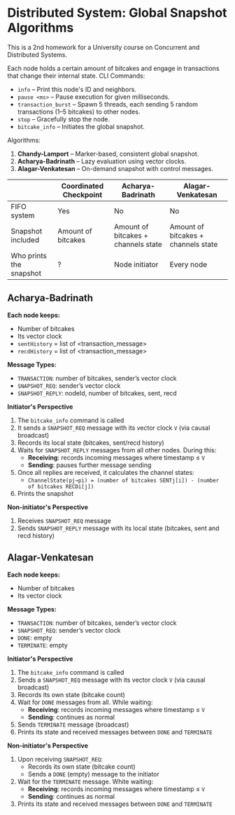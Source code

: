 # Distributed System: Global Snapshot Algorithms
This is a 2nd homework for a University course on Concurrent and Distributed Systems. 

Each node holds a certain amount of bitcakes and engage in transactions that change their internal state. CLI Commands:
- `info` – Print this node's ID and neighbors.
- `pause <ms>` – Pause execution for given milliseconds.
- `transaction_burst` – Spawn 5 threads, each sending 5 random transactions (1–5 bitcakes) to other nodes.
- `stop` – Gracefully stop the node.
- `bitcake_info` – Initiates the global snapshot.

Algorithms:
1. **Chandy-Lamport** – Marker-based, consistent global snapshot.
2. **Acharya-Badrinath** – Lazy evaluation using vector clocks.
3. **Alagar-Venkatesan** – On-demand snapshot with control messages.

|                         | Coordinated Checkpoint | Acharya-Badrinath                   | Alagar-Venkatesan                   |
|-------------------------|------------------------|-------------------------------------|-------------------------------------|
| FIFO system             | Yes                    | No                                  | No                                  |
| Snapshot included       | Amount of bitcakes     | Amount of bitcakes + channels state | Amount of bitcakes + channels state |
| Who prints the snapshot | ?                      | Node initiator                      | Every node                          |


## Acharya-Badrinath
**Each node keeps:**
- Number of bitcakes
- Its vector clock
- `sentHistory` = list of <transaction_message>
- `recdHistory` = list of <transaction_message>

**Message Types:**
- `TRANSACTION`: number of bitcakes, sender’s vector clock
- `SNAPSHOT_REQ`: sender’s vector clock
- `SNAPSHOT_REPLY`: nodeId, number of bitcakes, sent, recd

**Initiator's Perspective**
1. The `bitcake_info` command is called
2. It sends a `SNAPSHOT_REQ` message with its vector clock `V` (via causal broadcast)
3. Records its local state (bitcakes, sent/recd history)
4. Waits for `SNAPSHOT_REPLY` messages from all other nodes. During this:
   - **Receiving**: records incoming messages where timestamp ≤ `V`
   - **Sending**: pauses further message sending
5. Once all replies are received, it calculates the channel states: 
   - `ChannelState(pj→pi) = (number of bitcakes SENTj[i]) - (number of bitcakes RECDi[j])`
6. Prints the snapshot

**Non-initiator's Perspective**
1. Receives `SNAPSHOT_REQ` message
2. Sends `SNAPSHOT_REPLY` message with its local state (bitcakes, sent and recd history)

## Alagar-Venkatesan 
**Each node keeps:**
- Number of bitcakes
- Its vector clock

**Message Types:**
- `TRANSACTION`: number of bitcakes, sender’s vector clock
- `SNAPSHOT_REQ`: sender’s vector clock
- `DONE`: empty
- `TERMINATE`: empty  

**Initiator's Perspective**
1. The `bitcake_info` command is called
2. Sends a `SNAPSHOT_REQ` message with its vector clock `V` (via causal broadcast)
3. Records its own state (bitcake count)
4. Wait for `DONE` messages from all. While waiting:
   - **Receiving**: records incoming messages where timestamp ≤ `V`
   - **Sending**: continues as normal
5. Sends `TERMINATE` message (broadcast)
6. Prints its state and received messages between `DONE` and `TERMINATE` 

**Non-initiator's Perspective**
1. Upon receiving `SNAPSHOT_REQ`:
   - Records its own state (bitcake count)
   - Sends a `DONE` (empty) message to the initiator
2. Wait for the `TERMINATE` message. White waiting:
   - **Receiving**: records incoming messages where timestamp ≤ `V`
   - **Sending**: continues as normal
3. Prints its state and received messages between `DONE` and `TERMINATE`
